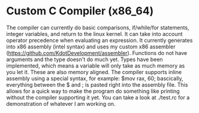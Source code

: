 # Custom C Compiler (x86_64)
The compiler can currently do basic comparisons, if/while/for statements, integer variables, and return to the linux kernel. It can take into account operator precedence when evaluating an expression. It currently generates into x86 assembly (intel syntax) and uses my custom x86 assembler (https://github.com/KdotDevelopment/assembler). Functions do not have arguments and the type doesn't do much yet. Types have been implemented, which means a variable will only take as much memory as you let it. These are also memory aligned. The compiler supports inline assembly using a special syntax, for example: $mov rax, 60; bascically, everything between the $ and ; is pasted right into the assembly file. This allows for a quick way to make the program do something like printing without the compiler supporting it yet. You can take a look at ./test.rc for a demonstration of whatever I am working on.
